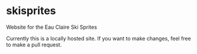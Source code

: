 # skisprites
Website for the Eau Claire Ski Sprites

Currently this is a locally hosted site. If you want to make changes, feel free to make a pull request.


